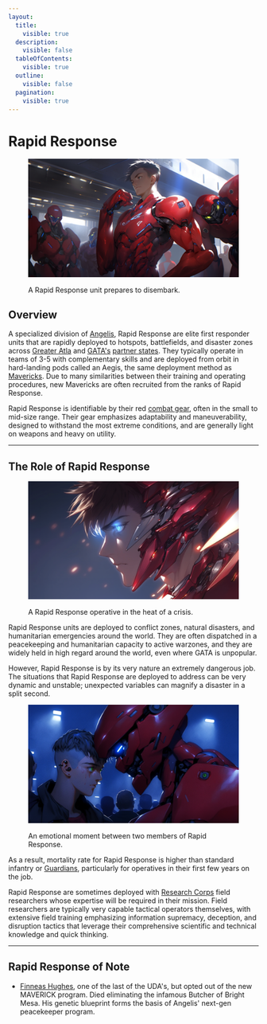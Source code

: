 ```yaml
---
layout:
  title:
    visible: true
  description:
    visible: false
  tableOfContents:
    visible: true
  outline:
    visible: false
  pagination:
    visible: true
---
```


# Rapid Response

<figure><img src="../../../.gitbook/assets/nomoney420_character_standing_next_to_an_armored_combat_suit_sl_ca479467-ee05-4faa-9ed4-b20dced267bc.png" alt=""><figcaption><p>A Rapid Response unit prepares to disembark.</p></figcaption></figure>

## Overview

A specialized division of [Angelis](angelis.md), Rapid Response are elite first responder units that are rapidly deployed to hotspots, battlefields, and disaster zones across [Greater Atla](../politics/greater-atla.md) and [GATA's](../the-basics.md) [partner states](../politics/new-dawn-accords.md#signatories). They typically operate in teams of 3-5 with complementary skills and are deployed from orbit in hard-landing pods called an Aegis, the same deployment method as [Mavericks](mavs.md). Due to many similarities between their training and operating procedures, new Mavericks are often recruited from the ranks of Rapid Response.

Rapid Response is identifiable by their red [combat gear](../../science-and-tech/gear.md#combat-gear), often in the small to mid-size range. Their gear emphasizes adaptability and maneuverability, designed to withstand the most extreme conditions, and are generally light on weapons and heavy on utility.

***

## The Role of Rapid Response

<figure><img src="../../../.gitbook/assets/nomoney420_httpss.mj.runqAKLApLRaj4_a_guy_with_short_silver_bro_45fec055-3906-49d1-b31d-f49a25dd86fd.png" alt="" width="563"><figcaption><p>A Rapid Response operative in the heat of a crisis. </p></figcaption></figure>

Rapid Response units are deployed to conflict zones, natural disasters, and humanitarian emergencies around the world. They are often dispatched in a peacekeeping and humanitarian capacity to active warzones, and they are widely held in high regard around the world, even where GATA is unpopular.

However, Rapid Response is by its very nature an extremely dangerous job. The situations that Rapid Response are deployed to address can be very dynamic and unstable; unexpected variables can magnify a disaster in a split second.

<figure><img src="../../../.gitbook/assets/rapidresponse.png" alt="" width="563"><figcaption><p>An emotional moment between two members of Rapid Response.</p></figcaption></figure>

As a result, mortality rate for Rapid Response is higher than standard infantry or [Guardians](guardians.md), particularly for operatives in their first few years on the job.

Rapid Response are sometimes deployed with [Research Corps](../../sol/institutions/the-research-corps.md) field researchers whose expertise will be required in their mission. Field researchers are typically very capable tactical operators themselves, with extensive field training emphasizing information supremacy, deception, and disruption tactics that leverage their comprehensive scientific and technical knowledge and quick thinking.



***

## **Rapid Response of Note**

* [Finneas Hughes](../../../narrative/cast/finn-hughes.md), one of the last of the UDA's, but opted out of the new MAVERICK program. Died eliminating the infamous Butcher of Bright Mesa. His genetic blueprint forms the basis of Angelis' next-gen peacekeeper program.
